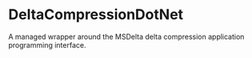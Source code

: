 DeltaCompressionDotNet
======================

A managed wrapper around the MSDelta delta compression application programming interface.